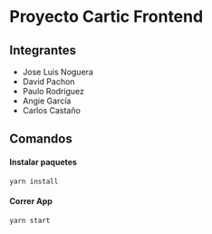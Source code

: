 # **Proyecto Cartic Frontend**

## **Integrantes**
- Jose Luis Noguera
- David Pachon
- Paulo Rodriguez
- Angie García
- Carlos Castaño
## **Comandos**

#### **Instalar paquetes**
`yarn install`

#### **Correr App**
`yarn start`

